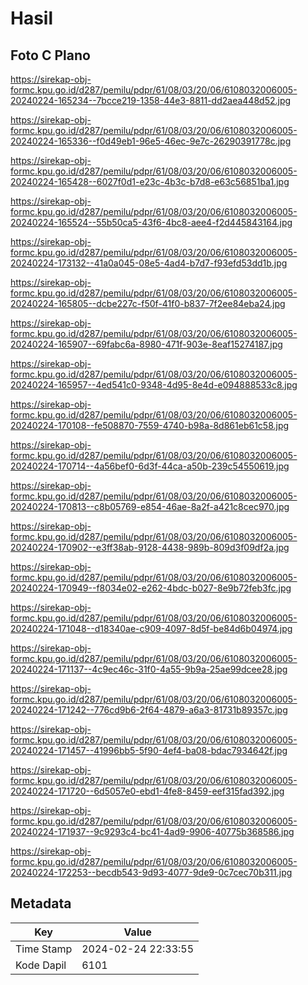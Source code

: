 # Hasil

## Foto C Plano

https://sirekap-obj-formc.kpu.go.id/d287/pemilu/pdpr/61/08/03/20/06/6108032006005-20240224-165234--7bcce219-1358-44e3-8811-dd2aea448d52.jpg

https://sirekap-obj-formc.kpu.go.id/d287/pemilu/pdpr/61/08/03/20/06/6108032006005-20240224-165336--f0d49eb1-96e5-46ec-9e7c-26290391778c.jpg

https://sirekap-obj-formc.kpu.go.id/d287/pemilu/pdpr/61/08/03/20/06/6108032006005-20240224-165428--6027f0d1-e23c-4b3c-b7d8-e63c56851ba1.jpg

https://sirekap-obj-formc.kpu.go.id/d287/pemilu/pdpr/61/08/03/20/06/6108032006005-20240224-165524--55b50ca5-43f6-4bc8-aee4-f2d445843164.jpg

https://sirekap-obj-formc.kpu.go.id/d287/pemilu/pdpr/61/08/03/20/06/6108032006005-20240224-173132--41a0a045-08e5-4ad4-b7d7-f93efd53dd1b.jpg

https://sirekap-obj-formc.kpu.go.id/d287/pemilu/pdpr/61/08/03/20/06/6108032006005-20240224-165805--dcbe227c-f50f-41f0-b837-7f2ee84eba24.jpg

https://sirekap-obj-formc.kpu.go.id/d287/pemilu/pdpr/61/08/03/20/06/6108032006005-20240224-165907--69fabc6a-8980-471f-903e-8eaf15274187.jpg

https://sirekap-obj-formc.kpu.go.id/d287/pemilu/pdpr/61/08/03/20/06/6108032006005-20240224-165957--4ed541c0-9348-4d95-8e4d-e094888533c8.jpg

https://sirekap-obj-formc.kpu.go.id/d287/pemilu/pdpr/61/08/03/20/06/6108032006005-20240224-170108--fe508870-7559-4740-b98a-8d861eb61c58.jpg

https://sirekap-obj-formc.kpu.go.id/d287/pemilu/pdpr/61/08/03/20/06/6108032006005-20240224-170714--4a56bef0-6d3f-44ca-a50b-239c54550619.jpg

https://sirekap-obj-formc.kpu.go.id/d287/pemilu/pdpr/61/08/03/20/06/6108032006005-20240224-170813--c8b05769-e854-46ae-8a2f-a421c8cec970.jpg

https://sirekap-obj-formc.kpu.go.id/d287/pemilu/pdpr/61/08/03/20/06/6108032006005-20240224-170902--e3ff38ab-9128-4438-989b-809d3f09df2a.jpg

https://sirekap-obj-formc.kpu.go.id/d287/pemilu/pdpr/61/08/03/20/06/6108032006005-20240224-170949--f8034e02-e262-4bdc-b027-8e9b72feb3fc.jpg

https://sirekap-obj-formc.kpu.go.id/d287/pemilu/pdpr/61/08/03/20/06/6108032006005-20240224-171048--d18340ae-c909-4097-8d5f-be84d6b04974.jpg

https://sirekap-obj-formc.kpu.go.id/d287/pemilu/pdpr/61/08/03/20/06/6108032006005-20240224-171137--4c9ec46c-31f0-4a55-9b9a-25ae99dcee28.jpg

https://sirekap-obj-formc.kpu.go.id/d287/pemilu/pdpr/61/08/03/20/06/6108032006005-20240224-171242--776cd9b6-2f64-4879-a6a3-81731b89357c.jpg

https://sirekap-obj-formc.kpu.go.id/d287/pemilu/pdpr/61/08/03/20/06/6108032006005-20240224-171457--41996bb5-5f90-4ef4-ba08-bdac7934642f.jpg

https://sirekap-obj-formc.kpu.go.id/d287/pemilu/pdpr/61/08/03/20/06/6108032006005-20240224-171720--6d5057e0-ebd1-4fe8-8459-eef315fad392.jpg

https://sirekap-obj-formc.kpu.go.id/d287/pemilu/pdpr/61/08/03/20/06/6108032006005-20240224-171937--9c9293c4-bc41-4ad9-9906-40775b368586.jpg

https://sirekap-obj-formc.kpu.go.id/d287/pemilu/pdpr/61/08/03/20/06/6108032006005-20240224-172253--becdb543-9d93-4077-9de9-0c7cec70b311.jpg


## Metadata

| Key        | Value               |
| ---------- | ------------------- |
| Time Stamp | 2024-02-24 22:33:55 |
| Kode Dapil | 6101                |



